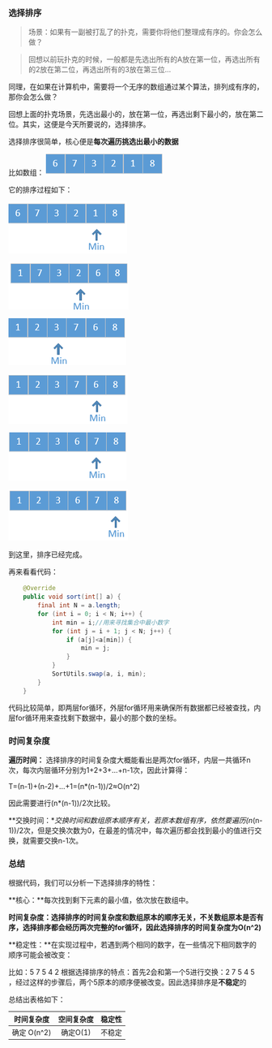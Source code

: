 ### 选择排序

>  场景：如果有一副被打乱了的扑克，需要你将他们整理成有序的。你会怎么做？

>  回想以前玩扑克的时候，一般都是先选出所有的A放在第一位，再选出所有的2放在第二位，再选出所有的3放在第三位...

同理，在如果在计算机中，需要将一个无序的数组通过某个算法，排列成有序的，那你会怎么做？

回想上面的扑克场景，先选出最小的，放在第一位，再选出剩下最小的，放在第二位。其实，这便是今天所要说的，选择排序。

选择排序很简单，核心便是**每次遍历挑选出最小的数据**

比如数组：                                                 ![image](./image/pick/title.png)

它的排序过程如下：

![image](./image/pick/first.png)

![image](./image/pick/sec.png)

![image](./image/pick/thr.png)

![image](./image/pick/for.png)

![image](./image/pick/fif.png)

![image](./image/pick/six.png)

到这里，排序已经完成。

再来看看代码：

```java
    @Override
    public void sort(int[] a) {
        final int N = a.length;
        for (int i = 0; i < N; i++) {
            int min = i;//用来寻找集合中最小数字
            for (int j = i + 1; j < N; j++) {
                if (a[j]<a[min]) {
                    min = j;
                }
            }
            SortUtils.swap(a, i, min);
        }
    }

```

代码比较简单，即两层for循环，外层for循环用来确保所有数据都已经被查找，内层for循环用来查找剩下数据中，最小的那个数的坐标。

### 时间复杂度

**遍历时间：** 选择排序的时间复杂度大概能看出是两次for循环，内层一共循环n次，每次内层循环分别为1+2+3+...+n-1次，因此计算得：

T=(n-1)+(n-2)+...+1=(n*(n-1))/2≈O(n^2)

因此需要进行(n*(n-1))/2次比较。

**交换时间：**交换时间和数组原本顺序有关，若原本数组有序，依然要遍历(n*(n-1))/2次，但是交换次数为0，在最差的情况中，每次遍历都会找到最小的值进行交换，就需要交换n-1次。

### 总结

根据代码，我们可以分析一下选择排序的特性：

**核心：**每次找到剩下元素的最小值，依次放在数组中。

**时间复杂度：**选择排序的时间复杂度和数组原本的顺序无关，不关数组原本是否有序，选择排序都会经历两次完整的for循环，因此选择排序的时间复杂度为**O(n^2)**

**稳定性：**在实现过程中，若遇到两个相同的数字，在一些情况下相同数字的顺序可能会被改变：

比如：5 7 5 4 2 根据选择排序的特点：首先2会和第一个5进行交换：2 7 5 4 5 ，经过这样的步骤后，两个5原本的顺序便被改变。因此选择排序是**不稳定**的 

总结出表格如下：

| 时间复杂度  | 空间复杂度 | 稳定性 |
| :---------: | :--------: | :----: |
| 确定 O(n^2) |  确定O(1)  | 不稳定 |













